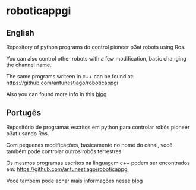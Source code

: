 # roboticappgi

## English

Repository of python programs do control pioneer p3at robots using Ros.

You can also control other robots with a few modification, basic changing the channel name.

The same programs writeen in c++ can be found at: https://github.com/antunestiago/roboticappgi

Also you can found more info in this [blog](http://roboticadecampo.blogspot.com/)

## Portugês

Repositório de programas escritos em python para controlar robôs pioneer p3at usando Ros.

Com pequenas modificações, basicamente no nome do canal, você também pode controlar outros robôs terrestres.

Os mesmos programas escritos na linguagem c++ podem ser encontrados em: https://github.com/antunestiago/roboticappgi

Você também pode achar mais informações nesse [blog](http://roboticadecampo.blogspot.com/)
